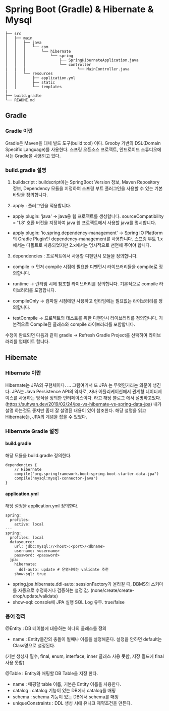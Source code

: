 # Spring Boot (Gradle) & Hibernate & Mysql
````
├── src
│   ├── main
│   │   ├── java
│   │   │   └── com
│   │   │       └── hibernate
│   │   │           └── spring
│   │   │               ├── SpringHibernateApplication.java
│   │   │               └── controller
|   |   |                       └── MainController.java
│   │   └── resources
│   │       ├── application.yml
│   │       ├── static
│   │       └── templates
|
├── build.gradle
└── README.md
````

## Gradle
### Gradle 이란
Gradle은 Maven을 대체 빌드 도구(build tool) 이다.
Grooby 기반의 DSL(Domain Specific Language)를 사용한다.
스프링 오픈소스 프로젝트, 안드로이드 스튜디오에서는 Gradle을 사용되고 있다.

### build.gradle 설명
1. buildscript :
buildscript에는 SpringBoot Version 정보, Maven Repository 정보, Dependency 모듈을 지정하여 스프링 부트 플러그인을 사용할 수 있는 기본 바탕을 정의합니다.

2. apply :
플러그인을 적용합니다.

- apply plugin: 'java' → java용 웹 프로젝트를 생성합니다. sourceCompatibility = '1.8' 호환 버전을 지정하여 java 웹 프로젝트에서 사용할 java를 명시합니다.

- apply plugin: 'io.spring.dependency-management' → Spring IO Platform의 Gradle Plugin인 dependency-management를 사용합니다. 스프링 부트 1.x에서는 디폴트로 사용되었지만 2.x에서는 명시적으로 선언해 주어야 합니다.

3. dependencies :
프로젝트에서 사용할 디펜던시 모듈을 정의합니다.

- compile → 먼저 compile 시점에 필요한 디펜던시 라이브러리들을 compile로 정의합니다.

- runtime → 런타임 시에 참조할 라이브러리를 정의합니다. 기본적으로 compile 라이브러리를 포함합니다.

- compileOnly → 컴파일 시점에만 사용하고 런타임에는 필요없는 라이브러리를 정의합니다.

- testCompile → 프로젝트의 테스트를 위한 디펜던시 라이브러리를 정의합니다. 기본적으로 Compile된 클래스와 compile 라이브러리를 포함합니다.

 
수정이 완료되면 다음과 같이 gradle → Refresh Gradle Project를 선택하여 라이브러리를 업데이트 합니다.

## Hibernate
### Hibernate 이란
Hibernate는 JPA의 구현체이다. ... 그럼여기서 또 JPA 는 무엇인가라는 의문이 생긴다. JPA는 Java Persistence API의 약자로, 자바 어플리케이션에서 관계형 데이터베이스를 사용하는 방식을 정의한 인터페이스이다. 라고 해당 블로그 에서 설명하고있다.(https://suhwan.dev/2019/02/24/jpa-vs-hibernate-vs-spring-data-jpa) 내가 설명 하는것도 좋지만 좀더 잘 설명된 내용이 있어 참조한다. 해당 설명을 읽고 Hibernate는, JPA의 계념을 잡을 수 있었다.

### Hibernate Gradle 설정
#### build.gradle 
해당 모듈을 build.gradle 정의한다.

`````
dependencies {
    // Hibernate
    compile("org.springframework.boot:spring-boot-starter-data-jpa")
    compile("mysql:mysql-connector-java")
}
`````

#### application.yml
해당 설정을 application.yml 정의한다.

`````
spring:
  profiles:
    active: local
---
spring:
  profiles: local
  datasource:
    url: jdbc:mysql://<host>:<port>/<dbname>
    username: <username>
    password: <password>
  jpa:
    hibernate:
      ddl-auto: update # 운영시에는 validate 추천
    show-sql: true
`````

- spring.jpa.hibernate.ddl-auto: sessionFactory가 올라갈 때, DBMS의 스키마를 자동으로 수정하거나 검증하는 설정 값. (none/create/create-drop/update/validate)
- show-sql: console에 JPA 실행 SQL Log 유무. true/false

### 용어 정리

@Entity : DB 테이블에 대응하는 하나의 클래스를 정의 
- name : Entity들간의 충돌이 될때나 이름을 설정해준다. 설정을 안하면 default는 Class명으로 설정된다.

(기본 생성자 필수, final, enum, interface, inner 클래스 사용 못함, 저장 필드에 final 사용 못함)

@Table : Entity와 매핑할 DB Table을 지정 한다.
- name : 매핑할 table 이름, 기본은 Entity 이름을 사용한다.
- catalog : catalog 기능이 있는 DB에서 catalog를 매핑
- schema : schema 기능이 있는 DB에서 schema를 매핑
- uniqueConstraints : DDL 생성 시에 유니크 제약조건을 만든다.